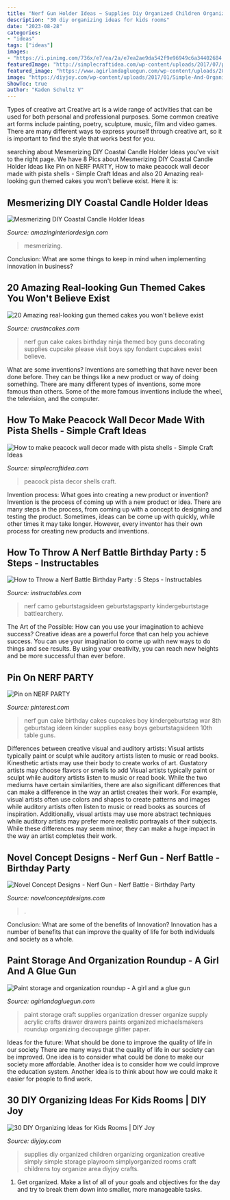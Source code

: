 ```yaml
---
title: "Nerf Gun Holder Ideas ~ Supplies Diy Organized Children Organizing Organization Creative Simply Simple Storage Playroom Simplyorganized Rooms Craft Childrens Toy Organize Area Diyjoy Crafts"
description: "30 diy organizing ideas for kids rooms"
date: "2023-08-28"
categories:
- "ideas"
tags: ["ideas"]
images:
- "https://i.pinimg.com/736x/e7/ea/2a/e7ea2ae9da542f9e96949c6a34402684.jpg"
featuredImage: "http://simplecraftidea.com/wp-content/uploads/2017/07/peacock-wall-decor-11.jpg"
featured_image: "https://www.agirlandagluegun.com/wp-content/uploads/2017/04/Paint-Storage-23.jpg"
image: "https://diyjoy.com/wp-content/uploads/2017/01/Simple-And-Organized-Childrens-Art-Supplies.jpg"
ShowToc: true
author: "Kaden Schultz V"
---
```



Types of creative art
Creative art is a wide range of activities that can be used for both personal and professional purposes. Some common creative art forms include painting, poetry, sculpture, music, film and video games. There are many different ways to express yourself through creative art, so it is important to find the style that works best for you.

	

		
searching about Mesmerizing DIY Coastal Candle Holder Ideas you've visit to the right page. We have 8 Pics about Mesmerizing DIY Coastal Candle Holder Ideas like Pin on NERF PARTY, How to make peacock wall decor made with pista shells - Simple Craft Ideas and also 20 Amazing real-looking gun themed cakes you won&#039;t believe exist. Here it is:
		
    
## Mesmerizing DIY Coastal Candle Holder Ideas

<img loading=lazy src="https://www.amazinginteriordesign.com/wp-content/uploads/2017/05/Mesmerizing-DIY-Coastal-Candle-Holder-Ideas-5.jpg" onerror="this.onerror=null;this.src='https://tse1.mm.bing.net/th?id=OIP.UDnmkPaOnJWVWvAudUjqpgHaL4&amp;pid=15.1';" alt="Mesmerizing DIY Coastal Candle Holder Ideas">

_Source: amazinginteriordesign.com_

>mesmerizing. 

	

Conclusion: What are some things to keep in mind when implementing innovation in business?
 

    
## 20 Amazing Real-looking Gun Themed Cakes You Won&#039;t Believe Exist

<img loading=lazy src="http://www.crustncakes.com/blog/wp-content/uploads/2017/01/609e0dbc403e663748ed29ce9774f9a3.jpg" onerror="this.onerror=null;this.src='https://tse2.mm.bing.net/th?id=OIP.wz-By7MYzf6cYTxOarJaSQHaJ4&amp;pid=15.1';" alt="20 Amazing real-looking gun themed cakes you won&#039;t believe exist">

_Source: crustncakes.com_

>nerf gun cake cakes birthday ninja themed boy guns decorating supplies cupcake please visit boys spy fondant cupcakes exist believe. 

	

What are some inventions?
Inventions are something that have never been done before. They can be things like a new product or way of doing something. There are many different types of inventions, some more famous than others. Some of the more famous inventions include the wheel, the television, and the computer.

    
## How To Make Peacock Wall Decor Made With Pista Shells - Simple Craft Ideas

<img loading=lazy src="http://simplecraftidea.com/wp-content/uploads/2017/07/peacock-wall-decor-11.jpg" onerror="this.onerror=null;this.src='https://tse1.mm.bing.net/th?id=OIP.QaUrS5-3EvHiDkbgZOH98QHaH8&amp;pid=15.1';" alt="How to make peacock wall decor made with pista shells - Simple Craft Ideas">

_Source: simplecraftidea.com_

>peacock pista decor shells craft. 

	

Invention process: What goes into creating a new product or invention?
Invention is the process of coming up with a new product or idea. There are many steps in the process, from coming up with a concept to designing and testing the product. Sometimes, ideas can be come up with quickly, while other times it may take longer. However, every inventor has their own process for creating new products and inventions.

    
## How To Throw A Nerf Battle Birthday Party : 5 Steps - Instructables

<img loading=lazy src="https://content.instructables.com/ORIG/FBN/HS93/IAXRRKMV/FBNHS93IAXRRKMV.jpg?auto=webp&amp;frame=1" onerror="this.onerror=null;this.src='https://tse3.mm.bing.net/th?id=OIP.WdfGb0hFR0Acrc1RP1qlagHaGL&amp;pid=15.1';" alt="How to Throw a Nerf Battle Birthday Party : 5 Steps - Instructables">

_Source: instructables.com_

>nerf camo geburtstagsideen geburtstagsparty kindergeburtstage battlearchery. 

	

The Art of the Possible: How can you use your imagination to achieve success?
Creative ideas are a powerful force that can help you achieve success. You can use your imagination to come up with new ways to do things and see results. By using your creativity, you can reach new heights and be more successful than ever before.

    
## Pin On NERF PARTY

<img loading=lazy src="https://i.pinimg.com/736x/e7/ea/2a/e7ea2ae9da542f9e96949c6a34402684.jpg" onerror="this.onerror=null;this.src='https://tse3.mm.bing.net/th?id=OIP.HLjMvmvrc3CHOJC6ZDbPkAHaJ3&amp;pid=15.1';" alt="Pin on NERF PARTY">

_Source: pinterest.com_

>nerf gun cake birthday cakes cupcakes boy kindergeburtstag war 8th geburtstag ideen kinder supplies easy boys geburtstagsideen 10th table guns. 

	

Differences between creative visual and auditory artists: Visual artists typically paint or sculpt while auditory artists listen to music or read books. Kinesthetic artists may use their body to create works of art. Gustatory artists may choose flavors or smells to add
Visual artists typically paint or sculpt while auditory artists listen to music or read book. While the two mediums have certain similarities, there are also significant differences that can make a difference in the way an artist creates their work. For example, visual artists often use colors and shapes to create patterns and images while auditory artists often listen to music or read books as sources of inspiration. Additionally, visual artists may use more abstract techniques while auditory artists may prefer more realistic portrayals of their subjects. While these differences may seem minor, they can make a huge impact in the way an artist completes their work.

    
## Novel Concept Designs - Nerf Gun - Nerf Battle - Birthday Party

<img loading=lazy src="https://cdn.shopify.com/s/files/1/0248/3042/products/Nerf-MetalPromo_3ffb6704-7eac-4eda-bf07-8ca979954a01_1024x1024.jpg?v=1571267534" onerror="this.onerror=null;this.src='https://tse2.mm.bing.net/th?id=OIP.ms4ppkdbpkln5Wd5hMY02AHaGs&amp;pid=15.1';" alt="Novel Concept Designs - Nerf Gun - Nerf Battle - Birthday Party">

_Source: novelconceptdesigns.com_

>. 

	

Conclusion: What are some of the benefits of Innovation?
Innovation has a number of benefits that can improve the quality of life for both individuals and society as a whole.

    
## Paint Storage And Organization Roundup - A Girl And A Glue Gun

<img loading=lazy src="https://www.agirlandagluegun.com/wp-content/uploads/2017/04/Paint-Storage-23.jpg" onerror="this.onerror=null;this.src='https://tse3.mm.bing.net/th?id=OIP.qpg0wP0hq27zOyfm3pzGtgHaLL&amp;pid=15.1';" alt="Paint storage and organization roundup - A girl and a glue gun">

_Source: agirlandagluegun.com_

>paint storage craft supplies organization dresser organize supply acrylic crafts drawer drawers paints organized michaelsmakers roundup organizing decoupage glitter paper. 

	

Ideas for the future: What should be done to improve the quality of life in our society
There are many ways that the quality of life in our society can be improved. One idea is to consider what could be done to make our society more affordable. Another idea is to consider how we could improve the education system. Another idea is to think about how we could make it easier for people to find work.

    
## 30 DIY Organizing Ideas For Kids Rooms | DIY Joy

<img loading=lazy src="https://diyjoy.com/wp-content/uploads/2017/01/Simple-And-Organized-Childrens-Art-Supplies.jpg" onerror="this.onerror=null;this.src='https://tse4.mm.bing.net/th?id=OIP.OFj9x13Io029FNs_lDXlGAHaLI&amp;pid=15.1';" alt="30 DIY Organizing Ideas for Kids Rooms | DIY Joy">

_Source: diyjoy.com_

>supplies diy organized children organizing organization creative simply simple storage playroom simplyorganized rooms craft childrens toy organize area diyjoy crafts. 

	

1. Get organized. Make a list of all of your goals and objectives for the day and try to break them down into smaller, more manageable tasks.

